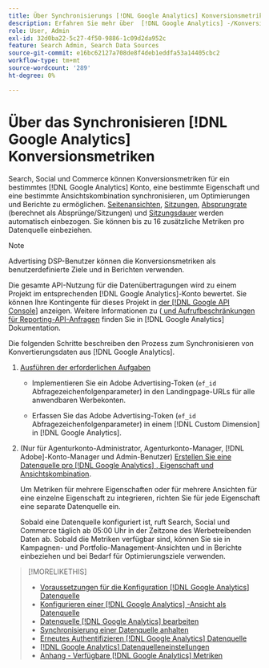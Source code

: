 ```yaml
---
title: Über Synchronisierungs [!DNL Google Analytics] Konversionsmetriken
description: Erfahren Sie mehr über  [!DNL Google Analytics] -/Konversionsmetriken für Optimierung und Reporting.
role: User, Admin
exl-id: 32d0ba22-5c27-4f50-9886-1c09d2da952c
feature: Search Admin, Search Data Sources
source-git-commit: e16bc62127a708de8f4deb1eddfa53a14405cbc2
workflow-type: tm+mt
source-wordcount: '289'
ht-degree: 0%

---
```


# Über das Synchronisieren [!DNL Google Analytics] Konversionsmetriken

Search, Social und Commerce können Konversionsmetriken für ein bestimmtes [!DNL Google Analytics] Konto, eine bestimmte Eigenschaft und eine bestimmte Ansichtskombination synchronisieren, um Optimierungen und Berichte zu ermöglichen. [Seitenansichten](https://ga-dev-tools.google/dimensions-metrics-explorer/#view=detail&amp;group=page_tracking&amp;jump=ga_pageviews), [Sitzungen](https://ga-dev-tools.google/dimensions-metrics-explorer/#view=detail&amp;group=session&amp;jump=ga_sessions), [Absprungrate](https://ga-dev-tools.google/dimensions-metrics-explorer/#view=detail&amp;group=session&amp;jump=ga_bouncerate) (berechnet als Absprünge/Sitzungen) und [Sitzungsdauer](https://ga-dev-tools.google/dimensions-metrics-explorer/#view=detail&amp;group=session&amp;jump=ga_sessionduration) werden automatisch einbezogen. Sie können bis zu 16 zusätzliche Metriken pro Datenquelle einbeziehen.

>[!NOTE]
>
>Advertising DSP-Benutzer können die Konversionsmetriken als benutzerdefinierte Ziele und in Berichten verwenden.

Die gesamte API-Nutzung für die Datenübertragungen wird zu einem Projekt im entsprechenden [!DNL Google Analytics]-Konto bewertet. Sie können Ihre Kontingente für dieses Projekt in [der [!DNL Google API Console]](https://console.developers.google.com/apis/api/analytics-json.googleapis.com/quotas) anzeigen. Weitere Informationen zu ([ und Aufrufbeschränkungen für Reporting-API-Anfragen](https://developers.google.com/analytics/devguides/reporting/core/v4/limits-quotas) finden Sie in [!DNL Google Analytics] Dokumentation.

Die folgenden Schritte beschreiben den Prozess zum Synchronisieren von Konvertierungsdaten aus [!DNL Google Analytics].

1. [Ausführen der erforderlichen Aufgaben](data-source-prerequisites.md)

   * Implementieren Sie ein Adobe Advertising-Token (`ef_id` Abfragezeichenfolgenparameter) in den Landingpage-URLs für alle anwendbaren Werbekonten.

   * Erfassen Sie das Adobe Advertising-Token (`ef_id` Abfragezeichenfolgenparameter) in einem [!DNL Custom Dimension] in [!DNL Google Analytics].

1. (Nur für Agenturkonto-Administrator, Agenturkonto-Manager, [!DNL Adobe]-Konto-Manager und Admin-Benutzer) [Erstellen Sie eine Datenquelle pro  [!DNL Google Analytics] , Eigenschaft und Ansichtskombination](data-source-configure.md).

   Um Metriken für mehrere Eigenschaften oder für mehrere Ansichten für eine einzelne Eigenschaft zu integrieren, richten Sie für jede Eigenschaft eine separate Datenquelle ein.

   Sobald eine Datenquelle konfiguriert ist, ruft Search, Social und Commerce täglich ab 05:00 Uhr in der Zeitzone des Werbetreibenden Daten ab. Sobald die Metriken verfügbar sind, können Sie sie in Kampagnen- und Portfolio-Management-Ansichten und in Berichte einbeziehen und bei Bedarf für Optimierungsziele verwenden.

>[!MORELIKETHIS]
>
>* [Voraussetzungen für die Konfiguration  [!DNL Google Analytics]  Datenquelle](data-source-prerequisites.md)
>* [Konfigurieren einer  [!DNL Google Analytics] -Ansicht als Datenquelle](data-source-configure.md)
>* [Datenquelle  [!DNL Google Analytics] bearbeiten](data-source-edit.md)
>* [Synchronisierung einer Datenquelle anhalten](data-source-pause.md)
>* [Erneutes Authentifizieren  [!DNL Google Analytics]  Datenquelle](data-source-reauthenticate.md)
>* [[!DNL Google Analytics] Datenquelleneinstellungen](data-source-settings.md)
>* [Anhang - Verfügbare  [!DNL Google Analytics] Metriken](data-source-ga-metrics.md)
